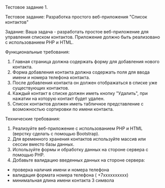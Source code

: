 Тестовое задание 1.

Тестовое задание: Разработка простого веб-приложения "Список контактов"

Задание:
Ваша задача - разработать простое веб-приложение для управления списком контактов. Приложение должно быть реализовано с использованием PHP и HTML.

Функциональные требования:
1. Главная страница должна содержать форму для добавления нового контакта.
2. Форма добавления контакта должна содержать поля для ввода имени и номера телефона контакта.
3. После добавления контакта он должен отображаться в списке уже существующих контактов.
4. Каждый контакт в списке должен иметь кнопку "Удалить", при нажатии на которую контакт будет удален.
5. Список контактов должен иметь табличное представление с возможностью сортировки по имени контакта.

Технические требования:
1. Реализуйте веб-приложение с использованием PHP и HTML (верстку сделать с помощью Bootstrap).
2. Для временного хранения контактов используйте массив или сессии вместо базы данных.
3. Используйте формы и обработку данных на стороне сервера с помощью PHP.
4.  Добавьте валидацию введенных данных на стороне сервера:
-	проверка наличия имени и номера телефона
-	валидация формата номера телефона ( +7хххххххххх)
-	минимальная длина имени контакта 3 символа
